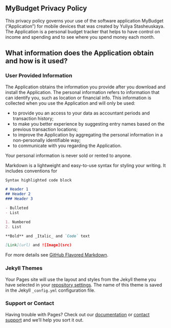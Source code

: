 ## MyBudget Privacy Policy

This privacy policy governs your use of the software application MyBudget (“Application”) for mobile devices that was created by Yuliya Stasheuskaya. The Application is a personal budget tracker that helps to have control on income and spending and to see where you spend money each month.

## What information does the Application obtain and how is it used?

### User Provided Information 

The Application obtains the information you provide after you download and install the Application. The personal information refers to information that can identify you, such as location or financial info. This information is collected when you use the Application and will only be used:

- to provide you an access to your data as accountant periods and transaction history;
- to make you better experience by suggesting entry names based on the previous transaction locations;
- to improve the Application by aggregating the personal information in a non-personally identifiable way;
- to communicate with you regarding the Application.

Your personal information is never sold or rented to anyone.

Markdown is a lightweight and easy-to-use syntax for styling your writing. It includes conventions for

```markdown
Syntax highlighted code block

# Header 1
## Header 2
### Header 3

- Bulleted
- List

1. Numbered
2. List

**Bold** and _Italic_ and `Code` text

[Link](url) and ![Image](src)
```

For more details see [GitHub Flavored Markdown](https://guides.github.com/features/mastering-markdown/).

### Jekyll Themes

Your Pages site will use the layout and styles from the Jekyll theme you have selected in your [repository settings](https://github.com/mybudget-tracker/mybudget-tracker.github.io/settings/pages). The name of this theme is saved in the Jekyll `_config.yml` configuration file.

### Support or Contact

Having trouble with Pages? Check out our [documentation](https://docs.github.com/categories/github-pages-basics/) or [contact support](https://support.github.com/contact) and we’ll help you sort it out.
